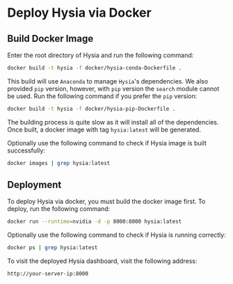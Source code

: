 # Deploy Hysia via Docker

## Build Docker Image

Enter the root directory of Hysia and run the following command:
```bash
docker build -t hysia -f docker/hysia-conda-Dockerfile .
```

This build will use `Anaconda` to manage `Hysia`'s dependencies.
We also provided `pip` version, however, with `pip` version the `search` module cannot be used.
Run the following command if you prefer the `pip` version:
```bash
docker build -t hysia -f docker/hysia-pip-Dockerfile .
```

The building process is quite slow as it will install all of the dependencies.
Once built, a docker image with tag `hysia:latest` will be generated.

Optionally use the following command to check if Hysia image is built successfully:
```bash
docker images | grep hysia:latest
```

## Deployment

To deploy Hysia via docker, you must build the docker image first. To deploy, run the following command:
```bash
docker run --runtime=nvidia -d -p 8000:8000 hysia:latest
```

Optionally use the following command to check if Hysia is running correctly:
```bash
docker ps | grep hysia:latest
```

To visit the deployed Hysia dashboard, visit the following address:
```
http://your-server-ip:8000
```
